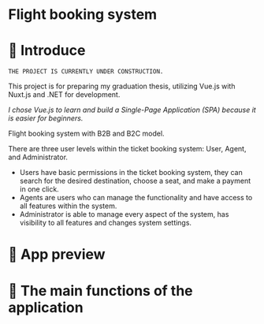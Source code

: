 # Flight booking system
# 👋 Introduce
    THE PROJECT IS CURRENTLY UNDER CONSTRUCTION.

This project is for preparing my graduation thesis, utilizing Vue.js with Nuxt.js and .NET for development.  

_I chose Vue.js to learn and build a Single-Page Application (SPA) because it is easier for beginners._

Flight booking system with B2B and B2C model.

There are three user levels within the ticket booking system: User, Agent, and Administrator.
 + Users have basic permissions in the ticket booking system, they can search for the desired destination, choose a seat, and make a payment in one click.
 + Agents are users who can manage the functionality and have access to all features within the system.
 + Administrator is able to manage every aspect of the system, has visibility to all features and changes system settings.

# 👀 App preview

# 🥰 The main functions of the application

